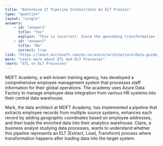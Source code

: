 ```yaml
---
title: "Determine If Pipeline Orchestrates An ELT Process"
type: "question"
layout: "single"
answers:
    - id: "answer1"
      title: "Yes"
      explain: "This is incorrect. Since the geocoding transformation is applied before the data reaches the target warehouse, this represents ETL (Extract, Transform, Load), not ELT (Extract, Load, Transform)."
    - id: "answer2"
      title: "No"
      correct: true
link: "https://learn.microsoft.com/en-us/azure/architecture/data-guide/relational-data/etl"
more: "Learn more about ETL And ELT Processes"
learn: "ETL vs ELT Processes"
---
```


MDFT Academy, a well-known training agency, has developed a comprehensive employee management system that processes staff information for their global operations. The academy uses Azure Data Factory to manage employee data integration from various HR systems into their central data warehouse.

Mark, the data architect at MDFT Academy, has implemented a pipeline that extracts employee records from multiple source systems, enhances each record by adding geographic coordinates based on employee addresses, and then loads the enriched data into their analytics warehouse. Claire, a business analyst studying data processes, wants to understand whether this pipeline represents an ELT (Extract, Load, Transform) process where transformation happens after loading data into the target system.